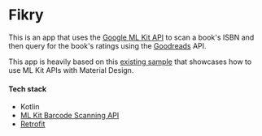 # Fikry

This is an app that uses the [Google ML Kit API](https://developers.google.com/ml-kit) to scan a book's ISBN
and then query for the book's ratings using the [Goodreads](www.goodreads.com) API.  

This app is heavily based on this [existing sample](https://github.com/firebase/mlkit-material-android) that 
showcases how to use ML Kit APIs with Material Design.

#### Tech stack
- Kotlin
- [ML Kit Barcode Scanning API](https://firebase.google.com/docs/ml-kit/read-barcodes)
- [Retrofit](https://github.com/square/retrofit)
